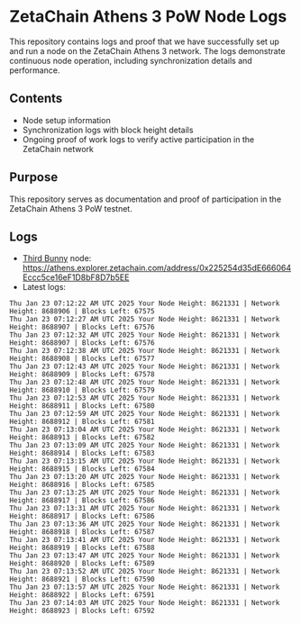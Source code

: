 # ZetaChain Athens 3 PoW Node Logs
This repository contains logs and proof that we have successfully set up and run a node on the ZetaChain Athens 3 network. The logs demonstrate continuous node operation, including synchronization details and performance.

## Contents
- Node setup information
- Synchronization logs with block height details
- Ongoing proof of work logs to verify active participation in the ZetaChain network

## Purpose
This repository serves as documentation and proof of participation in the ZetaChain Athens 3 PoW testnet.

## Logs

- [Third Bunny](https://thirdbunny.xyz/) node: https://athens.explorer.zetachain.com/address/0x225254d35dE666064Eccc5ce16eF1D8bF8D7b5EE
- Latest logs:
```
Thu Jan 23 07:12:22 AM UTC 2025 Your Node Height: 8621331 | Network Height: 8688906 | Blocks Left: 67575
Thu Jan 23 07:12:27 AM UTC 2025 Your Node Height: 8621331 | Network Height: 8688907 | Blocks Left: 67576
Thu Jan 23 07:12:32 AM UTC 2025 Your Node Height: 8621331 | Network Height: 8688907 | Blocks Left: 67576
Thu Jan 23 07:12:38 AM UTC 2025 Your Node Height: 8621331 | Network Height: 8688908 | Blocks Left: 67577
Thu Jan 23 07:12:43 AM UTC 2025 Your Node Height: 8621331 | Network Height: 8688909 | Blocks Left: 67578
Thu Jan 23 07:12:48 AM UTC 2025 Your Node Height: 8621331 | Network Height: 8688910 | Blocks Left: 67579
Thu Jan 23 07:12:53 AM UTC 2025 Your Node Height: 8621331 | Network Height: 8688911 | Blocks Left: 67580
Thu Jan 23 07:12:59 AM UTC 2025 Your Node Height: 8621331 | Network Height: 8688912 | Blocks Left: 67581
Thu Jan 23 07:13:04 AM UTC 2025 Your Node Height: 8621331 | Network Height: 8688913 | Blocks Left: 67582
Thu Jan 23 07:13:09 AM UTC 2025 Your Node Height: 8621331 | Network Height: 8688914 | Blocks Left: 67583
Thu Jan 23 07:13:15 AM UTC 2025 Your Node Height: 8621331 | Network Height: 8688915 | Blocks Left: 67584
Thu Jan 23 07:13:20 AM UTC 2025 Your Node Height: 8621331 | Network Height: 8688916 | Blocks Left: 67585
Thu Jan 23 07:13:25 AM UTC 2025 Your Node Height: 8621331 | Network Height: 8688917 | Blocks Left: 67586
Thu Jan 23 07:13:31 AM UTC 2025 Your Node Height: 8621331 | Network Height: 8688917 | Blocks Left: 67586
Thu Jan 23 07:13:36 AM UTC 2025 Your Node Height: 8621331 | Network Height: 8688918 | Blocks Left: 67587
Thu Jan 23 07:13:41 AM UTC 2025 Your Node Height: 8621331 | Network Height: 8688919 | Blocks Left: 67588
Thu Jan 23 07:13:47 AM UTC 2025 Your Node Height: 8621331 | Network Height: 8688920 | Blocks Left: 67589
Thu Jan 23 07:13:52 AM UTC 2025 Your Node Height: 8621331 | Network Height: 8688921 | Blocks Left: 67590
Thu Jan 23 07:13:57 AM UTC 2025 Your Node Height: 8621331 | Network Height: 8688922 | Blocks Left: 67591
Thu Jan 23 07:14:03 AM UTC 2025 Your Node Height: 8621331 | Network Height: 8688923 | Blocks Left: 67592
```
